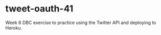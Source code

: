 tweet-oauth-41
==============

Week 6 DBC exercise to practice using the Twitter API and deploying to Heroku.
